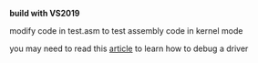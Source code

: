 **build with VS2019**


modify code in test.asm to test assembly code in kernel mode

you may need to read this [article](https://blog.csdn.net/ma_de_hao_mei_le/article/details/126248117) to learn how to debug a driver
